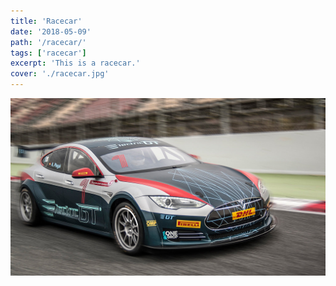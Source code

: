 ```yaml
---
title: 'Racecar'
date: '2018-05-09'
path: '/racecar/'
tags: ['racecar']
excerpt: 'This is a racecar.'
cover: './racecar.jpg'
---
```


![alt text](./racecar.jpg)
